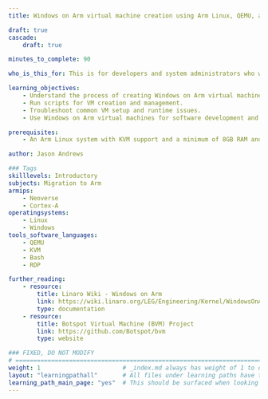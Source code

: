 ```yaml
---
title: Windows on Arm virtual machine creation using Arm Linux, QEMU, and KVM

draft: true
cascade:
    draft: true

minutes_to_complete: 90

who_is_this_for: This is for developers and system administrators who want to automate Windows on Arm virtual machine (VM) creation on Arm Linux systems using QEMU and KVM.

learning_objectives:
    - Understand the process of creating Windows on Arm virtual machine using Bash scripts.
    - Run scripts for VM creation and management.
    - Troubleshoot common VM setup and runtime issues.
    - Use Windows on Arm virtual machines for software development and testing. 

prerequisites:
    - An Arm Linux system with KVM support and a minimum of 8GB RAM and 50GB free disk space.

author: Jason Andrews

### Tags
skilllevels: Introductory
subjects: Migration to Arm
armips:
    - Neoverse
    - Cortex-A
operatingsystems:
    - Linux
    - Windows
tools_software_languages:
    - QEMU
    - KVM
    - Bash
    - RDP

further_reading:
    - resource:
        title: Linaro Wiki - Windows on Arm
        link: https://wiki.linaro.org/LEG/Engineering/Kernel/WindowsOnArm
        type: documentation
    - resource:
        title: Botspot Virtual Machine (BVM) Project
        link: https://github.com/Botspot/bvm
        type: website

### FIXED, DO NOT MODIFY
# ================================================================================
weight: 1                       # _index.md always has weight of 1 to order correctly
layout: "learningpathall"       # All files under learning paths have this same wrapper
learning_path_main_page: "yes"  # This should be surfaced when looking for related content. Only set for _index.md of learning path content.
---
```

